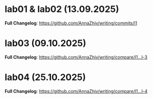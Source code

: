 # lab01 & lab02 (13.09.2025)

**Full Changelog**: https://github.com/AnnaZhiv/writing/commits/l1

# lab03 (09.10.2025)

**Full Changelog**: https://github.com/AnnaZhiv/writing/compare/l1...l-3

# lab04 (25.10.2025)

**Full Changelog**: https://github.com/AnnaZhiv/writing/compare/l1...l-4





